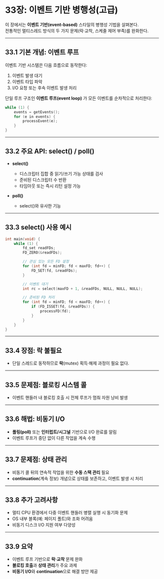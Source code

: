 

# 33장: 이벤트 기반 병행성(고급)

이 장에서는 **이벤트 기반(event-based)** 스타일의 병행성 기법을 살펴본다.  
전통적인 멀티스레드 방식의 두 가지 문제(락·교착, 스케줄 제어 부족)를 완화한다.

---

## 33.1 기본 개념: 이벤트 루프

이벤트 기반 시스템은 다음 흐름으로 동작한다:
1. 이벤트 발생 대기
2. 이벤트 타입 파악
3. I/O 요청 또는 후속 이벤트 발생 처리

단일 루프 구조인 **이벤트 루프(event loop)** 가 모든 이벤트를 순차적으로 처리한다:

```c
while (1) {
    events = getEvents();
    for (e in events) {
        processEvent(e);
    }
}
```

---

## 33.2 주요 API: select() / poll()

- **select()**  
  - 디스크립터 집합 중 읽기/쓰기 가능 상태를 검사  
  - 준비된 디스크립터 수 반환  
  - 타임아웃 또는 즉시 리턴 설정 가능

- **poll()**  
  - select()와 유사한 기능

---

## 33.3 select() 사용 예시

```c
int main(void) {
    while (1) {
        fd_set readFDs;
        FD_ZERO(&readFDs);

        // 관심 있는 모든 FD 설정
        for (int fd = minFD; fd < maxFD; fd++) {
            FD_SET(fd, &readFDs);
        }

        // 이벤트 대기
        int rc = select(maxFD + 1, &readFDs, NULL, NULL, NULL);

        // 준비된 FD 처리
        for (int fd = minFD; fd < maxFD; fd++) {
            if (FD_ISSET(fd, &readFDs)) {
                processFD(fd);
            }
        }
    }
}
```

---

## 33.4 장점: 락 불필요

- 단일 스레드로 동작하므로 **락**(mutex) 획득·해제 과정이 필요 없다.

---

## 33.5 문제점: 블로킹 시스템 콜

- 이벤트 핸들러 내 블로킹 호출 시 전체 루프가 멈춰 자원 낭비 발생

---

## 33.6 해법: 비동기 I/O

- **폴링(poll)** 또는 **인터럽트/시그널** 기반으로 I/O 완료를 알림  
- 이벤트 루프가 중단 없이 다른 작업을 계속 수행

---

## 33.7 문제점: 상태 관리

- 비동기 콜 뒤의 연속적 작업을 위한 **수동 스택 관리** 필요  
- **continuation**(계속 정보) 개념으로 상태를 보존하고, 이벤트 발생 시 처리

---

## 33.8 추가 고려사항

- 멀티 CPU 환경에서 다중 이벤트 핸들러 병렬 실행 시 동기화 문제  
- OS 내부 블록(예: 페이지 폴트)와 조화 어려움  
- 비동기 디스크 I/O 지원 여부 다양성  

---

## 33.9 요약

- 이벤트 루프 기반으로 **락·교착** 문제 완화  
- **블로킹 호출**과 **상태 관리**가 주요 과제  
- **비동기 I/O**와 **continuation**으로 해결 방안 제공